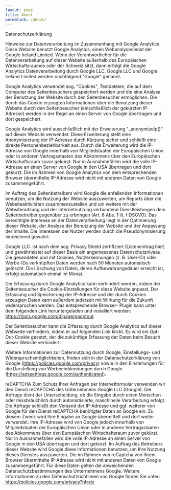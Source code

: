 ```yaml
---
layout: page
title: About
permalink: /about/
---
```

Datenschutzerklärung

Hinweise zur Datenverarbeitung im Zusammenhang mit Google Analytics
Diese Website benutzt Google Analytics, einen Webanalysedienst der Google Ireland Limited. Wenn der Verantwortlicher für die Datenverarbeitung auf dieser Website außerhalb des Europäischen Wirtschaftsraumes oder der Schweiz sitzt, dann erfolgt die Google Analytics Datenverarbeitung durch Google LLC. Google LLC und Google Ireland Limited werden nachfolgend "Google" genannt.

Google Analytics verwendet sog. "Cookies", Textdateien, die auf dem Computer des Seitenbesuchers gespeichert werden und die eine Analyse der Benutzung der Website durch den Seitenbesucher ermöglichen. Die durch das Cookie erzeugten Informationen über die Benutzung dieser Website durch den Seitenbesucher (einschließlich der gekürzten IP-Adresse) werden in der Regel an einen Server von Google übertragen und dort gespeichert.

Google Analytics wird ausschließlich mit der Erweiterung "_anonymizeIp()" auf dieser Website verwendet. Diese Erweiterung stellt eine Anonymisierung der IP-Adresse durch Kürzung sicher und schließt eine direkte Personenbeziehbarkeit aus. Durch die Erweiterung wird die IP-Adresse von Google innerhalb von Mitgliedstaaten der Europäischen Union oder in anderen Vertragsstaaten des Abkommens über den Europäischen Wirtschaftsraum zuvor gekürzt. Nur in Ausnahmefällen wird die volle IP-Adresse an einen Server von Google in den USA übertragen und dort gekürzt. Die im Rahmen von Google Analytics von dem entsprechenden Browser übermittelte IP-Adresse wird nicht mit anderen Daten von Google zusammengeführt.

Im Auftrag des Seitenbetreibers wird Google die anfallenden Informationen benutzen, um die Nutzung der Website auszuwerten, um Reports über die Websiteaktivitäten zusammenzustellen und um weitere mit der Websitenutzung und der Internetnutzung verbundene Dienstleistungen dem Seitenbetreiber gegenüber zu erbringen (Art. 6 Abs. 1 lit. f DSGVO). Das berechtigte Interesse an der Datenverarbeitung liegt in der Optimierung dieser Website, der Analyse der Benutzung der Website und der Anpassung der Inhalte. Die Interessen der Nutzer werden durch die Pseudonymisierung hinreichend gewahrt.

Google LLC. ist nach dem sog. Privacy Shield zertifiziert (Listeneintrag hier) und gewährleistet auf dieser Basis ein angemessenes Datenschutzniveau. Die gesendeten und mit Cookies, Nutzerkennungen (z. B. User-ID) oder Werbe-IDs verknüpften Daten werden nach 50 Monaten automatisch gelöscht. Die Löschung von Daten, deren Aufbewahrungsdauer erreicht ist, erfolgt automatisch einmal im Monat.

Die Erfassung durch Google Analytics kann verhindert werden, indem der Seitenbesucher die Cookie-Einstellungen für diese Website anpasst. Der Erfassung und Speicherung der IP-Adresse und der durch Cookies erzeugten Daten kann außerdem jederzeit mit Wirkung für die Zukunft widersprochen werden. Das entsprechende Browser- Plugin kann unter dem folgenden Link heruntergeladen und installiert werden: https://tools.google.com/dlpage/gaoptout.

Der Seitenbesucher kann die Erfassung durch Google Analytics auf dieser Webseite verhindern, indem er auf folgenden Link klickt. Es wird ein Opt-Out-Cookie gesetzt, der die zukünftige Erfassung der Daten beim Besuch dieser Website verhindert.

Weitere Informationen zur Datennutzung durch Google, Einstellungs- und Widerspruchsmöglichkeiten, finden sich in der Datenschutzerklärung von Google (https://policies.google.com/privacy) sowie in den Einstellungen für die Darstellung von Werbeeinblendungen durch Google (https://adssettings.google.com/authenticated).

reCAPTCHA
Zum Schutz Ihrer Anfragen per Internetformular verwenden wir den Dienst reCAPTCHA des Unternehmens Google LLC (Google). Die Abfrage dient der Unterscheidung, ob die Eingabe durch einen Menschen oder missbräuchlich durch automatisierte, maschinelle Verarbeitung erfolgt. Die Abfrage schließt den Versand der IP-Adresse und ggf. weiterer von Google für den Dienst reCAPTCHA benötigter Daten an Google ein. Zu diesem Zweck wird Ihre Eingabe an Google übermittelt und dort weiter verwendet. Ihre IP-Adresse wird von Google jedoch innerhalb von Mitgliedstaaten der Europäischen Union oder in anderen Vertragsstaaten des Abkommens über den Europäischen Wirtschaftsraum zuvor gekürzt. Nur in Ausnahmefällen wird die volle IP-Adresse an einen Server von Google in den USA übertragen und dort gekürzt. Im Auftrag des Betreibers dieser Website wird Google diese Informationen benutzen, um Ihre Nutzung dieses Dienstes auszuwerten. Die im Rahmen von reCaptcha von Ihrem Browser übermittelte IP-Adresse wird nicht mit anderen Daten von Google zusammengeführt. Für diese Daten gelten die abweichenden Datenschutzbestimmungen des Unternehmens Google. Weitere Informationen zu den Datenschutzrichtlinien von Google finden Sie unter: https://policies.google.com/privacy?hl=de
